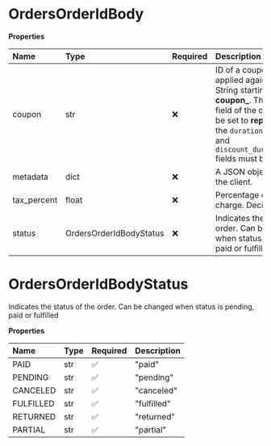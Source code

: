 # OrdersOrderIdBody

**Properties**

| Name        | Type                    | Required | Description                                                                                                                                                                                                                                    |
| :---------- | :---------------------- | :------- | :--------------------------------------------------------------------------------------------------------------------------------------------------------------------------------------------------------------------------------------------- |
| coupon      | str                     | ❌       | ID of a coupon that is applied against this order. String starting with **coupon\_**. The duration field of the coupon must be set to **repeating**, and the `duration_in_months` and `discount_duration_in_uses` fields must be set to **1**. |
| metadata    | dict                    | ❌       | A JSON object defined by the client.                                                                                                                                                                                                           |
| tax_percent | float                   | ❌       | Percentage of tax to charge. Decimal.                                                                                                                                                                                                          |
| status      | OrdersOrderIdBodyStatus | ❌       | Indicates the status of the order. Can be changed when status is pending, paid or fulfilled                                                                                                                                                    |

# OrdersOrderIdBodyStatus

Indicates the status of the order. Can be changed when status is pending, paid or fulfilled

**Properties**

| Name      | Type | Required | Description |
| :-------- | :--- | :------- | :---------- |
| PAID      | str  | ✅       | "paid"      |
| PENDING   | str  | ✅       | "pending"   |
| CANCELED  | str  | ✅       | "canceled"  |
| FULFILLED | str  | ✅       | "fulfilled" |
| RETURNED  | str  | ✅       | "returned"  |
| PARTIAL   | str  | ✅       | "partial"   |

